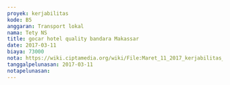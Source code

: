 ```yaml
---
proyek: kerjabilitas
kode: B5
anggaran: Transport lokal
nama: Tety NS
title: gocar hotel quality bandara Makassar
date: 2017-03-11
biaya: 73000
nota: https://wiki.ciptamedia.org/wiki/File:Maret_11_2017_kerjabilitas_B5_gocar_hotel_bandara_makassar_tety.png
tanggalpelunasan: 2017-03-11
notapelunasan:
---
```


